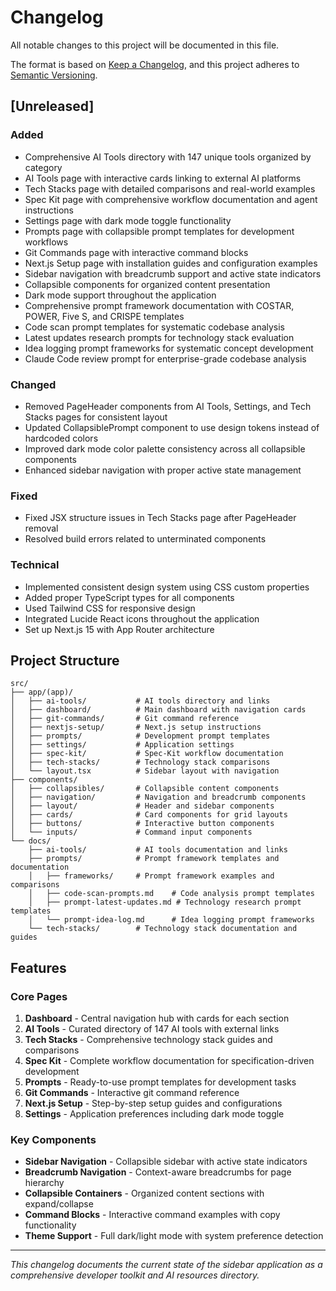 # Changelog

All notable changes to this project will be documented in this file.

The format is based on [Keep a Changelog](https://keepachangelog.com/en/1.0.0/),
and this project adheres to [Semantic Versioning](https://semver.org/spec/v2.0.0.html).

## [Unreleased]

### Added

- Comprehensive AI Tools directory with 147 unique tools organized by category
- AI Tools page with interactive cards linking to external AI platforms
- Tech Stacks page with detailed comparisons and real-world examples
- Spec Kit page with comprehensive workflow documentation and agent instructions
- Settings page with dark mode toggle functionality
- Prompts page with collapsible prompt templates for development workflows
- Git Commands page with interactive command blocks
- Next.js Setup page with installation guides and configuration examples
- Sidebar navigation with breadcrumb support and active state indicators
- Collapsible components for organized content presentation
- Dark mode support throughout the application
- Comprehensive prompt framework documentation with COSTAR, POWER, Five S, and CRISPE templates
- Code scan prompt templates for systematic codebase analysis
- Latest updates research prompts for technology stack evaluation
- Idea logging prompt frameworks for systematic concept development
- Claude Code review prompt for enterprise-grade codebase analysis

### Changed

- Removed PageHeader components from AI Tools, Settings, and Tech Stacks pages for consistent layout
- Updated CollapsiblePrompt component to use design tokens instead of hardcoded colors
- Improved dark mode color palette consistency across all collapsible components
- Enhanced sidebar navigation with proper active state management

### Fixed

- Fixed JSX structure issues in Tech Stacks page after PageHeader removal
- Resolved build errors related to unterminated components

### Technical

- Implemented consistent design system using CSS custom properties
- Added proper TypeScript types for all components
- Used Tailwind CSS for responsive design
- Integrated Lucide React icons throughout the application
- Set up Next.js 15 with App Router architecture

## Project Structure

```
src/
├── app/(app)/
│   ├── ai-tools/           # AI tools directory and links
│   ├── dashboard/          # Main dashboard with navigation cards
│   ├── git-commands/       # Git command reference
│   ├── nextjs-setup/       # Next.js setup instructions
│   ├── prompts/            # Development prompt templates
│   ├── settings/           # Application settings
│   ├── spec-kit/           # Spec-Kit workflow documentation
│   ├── tech-stacks/        # Technology stack comparisons
│   └── layout.tsx          # Sidebar layout with navigation
├── components/
│   ├── collapsibles/       # Collapsible content components
│   ├── navigation/         # Navigation and breadcrumb components
│   ├── layout/             # Header and sidebar components
│   ├── cards/              # Card components for grid layouts
│   ├── buttons/            # Interactive button components
│   └── inputs/             # Command input components
└── docs/
    ├── ai-tools/           # AI tools documentation and links
    ├── prompts/            # Prompt framework templates and documentation
    │   ├── frameworks/     # Prompt framework examples and comparisons
    │   ├── code-scan-prompts.md    # Code analysis prompt templates
    │   ├── prompt-latest-updates.md # Technology research prompt templates
    │   └── prompt-idea-log.md      # Idea logging prompt frameworks
    └── tech-stacks/        # Technology stack documentation and guides
```

## Features

### Core Pages

1. **Dashboard** - Central navigation hub with cards for each section
2. **AI Tools** - Curated directory of 147 AI tools with external links
3. **Tech Stacks** - Comprehensive technology stack guides and comparisons
4. **Spec Kit** - Complete workflow documentation for specification-driven development
5. **Prompts** - Ready-to-use prompt templates for development tasks
6. **Git Commands** - Interactive git command reference
7. **Next.js Setup** - Step-by-step setup guides and configurations
8. **Settings** - Application preferences including dark mode toggle

### Key Components

- **Sidebar Navigation** - Collapsible sidebar with active state indicators
- **Breadcrumb Navigation** - Context-aware breadcrumbs for page hierarchy
- **Collapsible Containers** - Organized content sections with expand/collapse
- **Command Blocks** - Interactive command examples with copy functionality
- **Theme Support** - Full dark/light mode with system preference detection

---

_This changelog documents the current state of the sidebar application as a comprehensive developer toolkit and AI resources directory._
